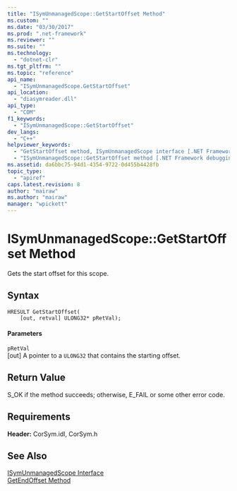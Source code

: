 ```yaml
---
title: "ISymUnmanagedScope::GetStartOffset Method"
ms.custom: ""
ms.date: "03/30/2017"
ms.prod: ".net-framework"
ms.reviewer: ""
ms.suite: ""
ms.technology: 
  - "dotnet-clr"
ms.tgt_pltfrm: ""
ms.topic: "reference"
api_name: 
  - "ISymUnmanagedScope.GetStartOffset"
api_location: 
  - "diasymreader.dll"
api_type: 
  - "COM"
f1_keywords: 
  - "ISymUnmanagedScope::GetStartOffset"
dev_langs: 
  - "C++"
helpviewer_keywords: 
  - "GetStartOffset method, ISymUnmanagedScope interface [.NET Framework debugging]"
  - "ISymUnmanagedScope::GetStartOffset method [.NET Framework debugging]"
ms.assetid: da6bbc75-94d1-4354-9722-0d455b4428fb
topic_type: 
  - "apiref"
caps.latest.revision: 8
author: "mairaw"
ms.author: "mairaw"
manager: "wpickett"
---
```

# ISymUnmanagedScope::GetStartOffset Method
Gets the start offset for this scope.  
  
## Syntax  
  
```  
HRESULT GetStartOffset(  
    [out, retval] ULONG32* pRetVal);  
```  
  
#### Parameters  
 `pRetVal`  
 [out] A pointer to a `ULONG32` that contains the starting offset.  
  
## Return Value  
 S_OK if the method succeeds; otherwise, E_FAIL or some other error code.  
  
## Requirements  
 **Header:** CorSym.idl, CorSym.h  
  
## See Also  
 [ISymUnmanagedScope Interface](../../../../docs/framework/unmanaged-api/diagnostics/isymunmanagedscope-interface.md)   
 [GetEndOffset Method](../../../../docs/framework/unmanaged-api/diagnostics/isymunmanagedscope-getendoffset-method.md)

